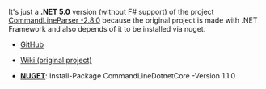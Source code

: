 It's just a **.NET 5.0** version (without F# support) of the project [CommandLineParser -2.8.0](https://github.com/commandlineparser/commandline) because the original project is made with .NET Framework and also depends of it to be installed via nuget.

- [GitHub](https://github.com/sfspacov/CommandLineDotnetCore)

- [Wiki (original project)](https://github.com/commandlineparser/commandline/wiki)

- [**NUGET**](https://www.nuget.org/packages/CommandLineDotnetCore/): Install-Package CommandLineDotnetCore -Version 1.1.0
